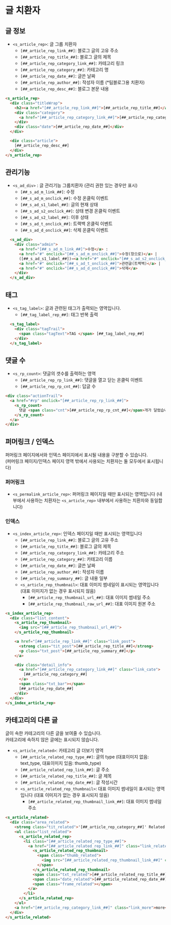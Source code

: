# 글 치환자

## 글 정보
- `<s_article_rep>`: 글 그룹 치환자
  - `[##_article_rep_link_##]`: 블로그 글의 고유 주소
  - `[##_article_rep_title_##]`: 블로그 글의 제목
  - `[##_article_rep_category_link_##]`: 카테고리 링크
  - `[##_article_rep_category_##]`: 카테고리 명
  - `[##_article_rep_date_##]`: 글쓴 날짜
  - `[##_article_rep_author_##]`: 작성자 이름 (*팀블로그용 치환자)
  - `[##_article_rep_desc_##]`: 블로그 본문 내용

```html
<s_article_rep>
  <div class="titleWrap">
    <h2><a href="[##_article_rep_link_##]">[##_article_rep_title_##]</a></h2>
    <div class="category">
      <a href="[##_article_rep_category_link_##]">[##_article_rep_category_##]</a>
    </div>
    <div class="date">[##_article_rep_date_##]</div>
  </div>

  <div class="article">
    [##_article_rep_desc_##]
  </div>
</s_article_rep>
```

## 관리기능
- `<s_ad_div>` : 글 관리기능 그룹치환자 (관리 권한 있는 경우만 표시)
  - `[##_s_ad_m_link_##]`: 수정
  - `[##_s_ad_m_onclick_##]`: 수정 온클릭 이벤트
  - `[##_s_ad_s1_label_##]`: 글의 현재 상태
  - `[##_s_ad_s2_onclick_##]`: 상태 변경 온클릭 이벤트
  - `[##_s_ad_s2_label_##]`: 이후 상태
  - `[##_s_ad_t_onclick_##]`: 트랙백 온클릭 이벤트
  - `[##_s_ad_d_onclick_##]`: 삭제 온클릭 이벤트 

```html
  <s_ad_div>
    <div class="admin">
      <a href="[##_s_ad_m_link_##]">수정</a> :
      <a href="#" onclick="[##_s_ad_m_onclick_##]">수정(창으로)</a> |
      ([##_s_ad_s1_label_##])→<a href="#" onclick="[##_s_ad_s2_onclick_##]">[##_s_ad_s2_label_##]</a> |
      <a href="#" onclick="[##_s_ad_t_onclick_##]">관련글(트랙백)</a> |
      <a href="#" onclick="[##_s_ad_d_onclick_##]">삭제</a>
    </div>
  </s_ad_div>
```

## 태그

- `<s_tag_label>`: 글과 관련된 태그가 출력되는 영역입니다.
  - `[##_tag_label_rep_##]`: 태그 반복 출력 

```html
  <s_tag_label>
    <div class="tagTrail">
      <span class="tagText">TAG </span> [##_tag_label_rep_##]
    </div>
  </s_tag_label>
```

## 댓글 수

- `<s_rp_count>`: 댓글의 갯수를 출력하는 영역
  - `[##_article_rep_rp_link_##]`: 댓글을 열고 닫는 온클릭 이벤트
  - `[##_article_rep_rp_cnt_##]`: 답글 수 

```html
<div class="actionTrail">
  <a href="#rp" onclick="[##_article_rep_rp_link_##]">
    <s_rp_count>
      댓글 <span class="cnt">[##_article_rep_rp_cnt_##]</span>개가 달렸습니다.
    </s_rp_count>
  </a>
</div>
```

## 퍼머링크 / 인덱스

퍼머링크 페이지에서와 인덱스 페이지에서 표시될 내용을 구분할 수 있습니다.\
(퍼머링크 페이지/인덱스 페이지 영역 밖에서 사용되는 치환자는 둘 모두에서 표시됩니다) 

### 퍼머링크
- `<s_permalink_article_rep>`: 퍼머링크 페이지일 때만 표시되는 영역입니다
(내부에서 사용하는 치환자는 `<s_article_rep>` 내부에서 사용하는 치환자와 동일합니다)

### 인덱스
- `<s_index_article_rep>`: 인덱스 페이지일 때만 표시되는 영역입니다
  - `[##_article_rep_link_##]`: 블로그 글의 고유 주소
  - `[##_article_rep_title_##]`: 블로그 글의 제목
  - `[##_article_rep_category_link_##]`: 카테고리 주소
  - `[##_article_rep_category_##]`: 카테고리 이름
  - `[##_article_rep_date_##]`: 글쓴 날짜
  - `[##_article_rep_author_##]`: 작성자 이름
  - `[##_article_rep_summary_##]`: 글 내용 일부
  - `<s_article_rep_thumbnail>`: 대표 이미지 썸네일이 표시되는 영역입니다 (대표 이미지가 없는 경우 표시되지 않음)
    - `[##_article_rep_thumbnail_url_##]`: 대표 이미지 썸네일 주소
    - `[##_article_rep_thumbnail_raw_url_##]`: 대표 이미지 원본 주소

```html
<s_index_article_rep>
  <div class="list_content">
    <s_article_rep_thumbnail>
      <img src="[##_article_rep_thumbnail_url_##]">
    </s_article_rep_thumbnail>

    <a href="[##_article_rep_link_##]" class="link_post">
      <strong class="tit_post">[##_article_rep_title_##]</strong>
      <p class="txt_post">[##_article_rep_summary_##]</p>
    </a>

    <div class="detail_info">
      <a href="[##_article_rep_category_link_##]" class="link_cate">
        [##_article_rep_category_##]
      </a>
      <span class="txt_bar"></span>
      [##_article_rep_date_##]
    </div>
  </div>
</s_index_article_rep>
```

## 카테고리의 다른 글

글이 속한 카테고리의 다른 글을 보여줄 수 있습니다.\
카테고리에 속하지 않은 글에는 표시되지 않습니다. 

- `<s_article_related>`: 카테고리 글 더보기 영역
  - `[##_article_related_rep_type_##]`: 글의 type (대표이미지 없음: text_type, 대표이미지 있음: thumb_type)
  - `[##_article_related_rep_link_##]`: 글 주소
  - `[##_article_related_rep_title_##]`: 글 제목
  - `[##_article_related_rep_date_##]`: 글 작성시간
  - `<s_article_related_rep_thumbnail>`: 대표 이미지 썸네일이 표시되는 영역입니다 (대표 이미지가 없는 경우 표시되지 않음)
    - `[##_article_related_rep_thumbnail_link_##]`: 대표 이미지 썸네일 주소

```html
<s_article_related>
  <div class="area_related">
    <strong class="tit_related">'[##_article_rep_category_##]' Related Articles</strong>
    <ul class="list_related">
      <s_article_related_rep>
        <li class="[##_article_related_rep_type_##]">
          <a href="[##_article_related_rep_link_##]" class="link_related">
            <s_article_related_rep_thumbnail>
              <span class="thumb_related">
                <img src="[##_article_related_rep_thumbnail_link_##]" class="img_related" alt="">
              </span>
            </s_article_related_rep_thumbnail>
            <span class="txt_related">[##_article_related_rep_title_##]</span>
            <span class="date_related">[##_article_related_rep_date_##]</span>
            <span class="frame_related"></span>
          </a>
        </li>
      </s_article_related_rep>
    </ul>
    <a href="[##_article_rep_category_link_##]" class="link_more">more</a>
  </div>
</s_article_related>
```
